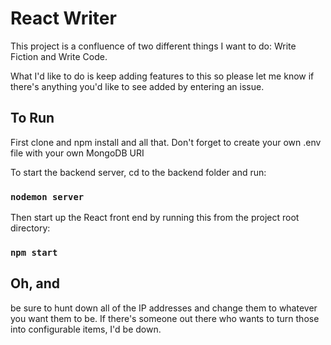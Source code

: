 # React Writer

This project is a confluence of two different things I want to do: Write Fiction and Write Code.

What I'd like to do is keep adding features to this so please let me know if there's anything you'd like to see added by entering an issue.

## To Run
First clone and npm install and all that. Don't forget to create your own .env file with your own MongoDB URI

To start the backend server, cd to the backend folder and run:
### `nodemon server`

Then start up the React front end by running this from the project root directory:
### `npm start`

## Oh, and

be sure to hunt down all of the IP addresses and change them to whatever you want them to be. If there's someone out there who wants to turn those into configurable items, I'd be down.